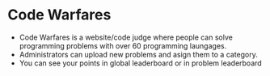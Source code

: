 # Code Warfares

- Code Warfares is a website/code judge where people can solve programming problems with over 60 programming laungages. 
- Administrators can upload new problems and asign them to a category.
- You can see your points in global leaderboard or in problem leaderboard